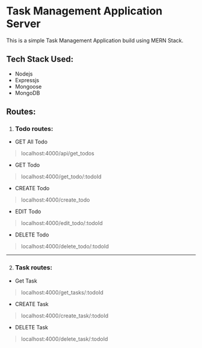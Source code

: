# Task Management Application Server
This is a simple Task Management Application build using MERN Stack.

## Tech Stack Used:
- Nodejs
- Expressjs
- Mongoose
- MongoDB

## Routes:

1. ### Todo routes:

- GET All Todo
> localhost:4000/api/get_todos

- GET Todo
> localhost:4000/get_todo/:todoId

- CREATE Todo
>localhost:4000/create_todo


- EDIT Todo
>localhost:4000/edit_todo/:todoId


- DELETE Todo
>localhost:4000/delete_todo/:todoId

--------------------------------------

2. ### Task routes:

- Get Task

> localhost:4000/get_tasks/:todoId

- CREATE Task

> localhost:4000/create_task/:todoId

- DELETE Task

> localhost:4000/delete_task/:todoId